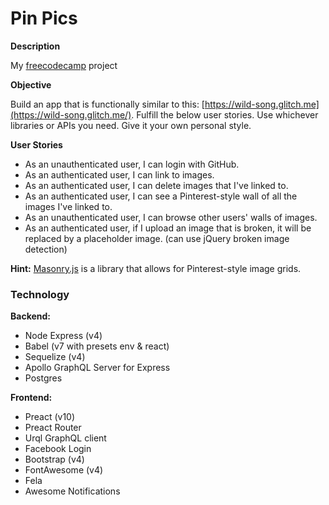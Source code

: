 
# Pin Pics

**Description**

My [freecodecamp](http://www.freecodecamp.com "freecodecamp") project

**Objective** 

Build an app that is functionally similar to this:  [https://wild-song.glitch.me](https://wild-song.glitch.me/).
 Fulfill the below user stories. Use whichever libraries or APIs you need. Give it your own personal style.

**User Stories**

-   As an unauthenticated user, I can login with GitHub.
-   As an authenticated user, I can link to images.
-   As an authenticated user, I can delete images that I've linked to.
-   As an authenticated user, I can see a Pinterest-style wall of all the images I've linked to.
-   As an unauthenticated user, I can browse other users' walls of images.
-   As an authenticated user, if I upload an image that is broken, it will be replaced by a placeholder image. (can use jQuery broken image detection)

**Hint:**  [Masonry.js](http://masonry.desandro.com/)  is a library that allows for Pinterest-style image grids.

### Technology
**Backend:**
 - Node Express (v4) 
 - Babel (v7 with presets env & react) 
 - Sequelize (v4)
 - Apollo GraphQL Server for Express
 - Postgres

**Frontend:**
 - Preact (v10)
 - Preact Router 
 - Urql GraphQL client
 - Facebook Login
 - Bootstrap (v4) 
 - FontAwesome (v4)
 - Fela
 - Awesome Notifications
